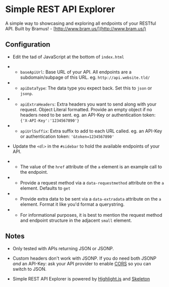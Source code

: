 # Simple REST API Explorer

A simple way to showcasing and exploring all endpoints of your RESTful API.
Built by Bramus! - [http://www.bram.us/](http://www.bram.us/)

## Configuration

* Edit the tad of JavaScript at the bottom of `index.html`

* * `baseApiUrl`: Base URL of your API. All endpoints are a subdomain/subpage of this URL. eg. `http://api.website.tld/`
* * `apiDataType`: The data type you expect back. Set this to `json` or `jsonp`.
* * `apiExtraHeaders`: Extra headers you want to send along with your request. Object Literal formatted. Provide an empty object if no headers need to be sent. eg. an API-Key or authentication token: `{'X-API-Key':'1234567890'}`
* * `apiUrlSuffix`: Extra suffix to add to each URL called. eg. an API-Key or authentication token: `'&token=1234567890'`

* Update the `<dl>` in the `#sidebar` to hold the available endpoints of your API.

* * The value of the `href` attribute of the `a` element is an example call to the endpoint.
* * Provide a request method via a `data-requestmethod` attribute on the `a` element. Defaults to `get`
* * Provide extra data to be sent via a `data-extradata` attribute on the `a` element. Format it like you'd format a querystring.
* * For informational purposes, it is best to mention the request method and endpoint structure in the adjacent `small` element.

## Notes

* Only tested with APIs returning JSON or JSONP.
* Custom headers don't work with JSONP. If you do need both JSONP *and* an API-Key: ask your API provider to enable [CORS](http://www.html5rocks.com/en/tutorials/cors/) so you can switch to JSON.

* Simple REST API Explorer is powered by [Highlight.js](http://softwaremaniacs.org/soft/highlight/en/) and [Skeleton](http://www.getskeleton.com/)
